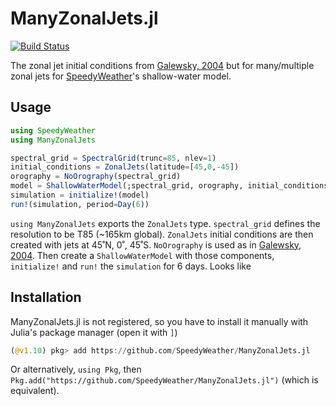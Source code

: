 # ManyZonalJets.jl

[![Build Status](https://github.com/SpeedyWeather/ManyZonalJets.jl/actions/workflows/CI.yml/badge.svg?branch=main)](https://github.com/SpeedyWeather/ManyZonalJets.jl/actions/workflows/CI.yml?query=branch%3Amain)

The zonal jet initial conditions from 
[Galewsky, 2004](https://doi.org/10.3402/tellusa.v56i5.14436) but for many/multiple zonal jets for
[SpeedyWeather](https://github.com/SpeedyWeather/SpeedyWeather.jl)'s shallow-water model.

## Usage

```julia
using SpeedyWeather
using ManyZonalJets

spectral_grid = SpectralGrid(trunc=85, nlev=1)
initial_conditions = ZonalJets(latitude=[45,0,-45])
orography = NoOrography(spectral_grid)
model = ShallowWaterModel(;spectral_grid, orography, initial_conditions)
simulation = initialize!(model)
run!(simulation, period=Day(6))
```

`using ManyZonalJets` exports the `ZonalJets` type. 
`spectral_grid` defines the resolution to be T85 (~165km global).
`ZonalJets` initial conditions are then created with jets at 45˚N, 0˚, 45˚S.
`NoOrography` is used as in [Galewsky, 2004](https://doi.org/10.3402/tellusa.v56i5.14436).
Then create a `ShallowWaterModel` with those components, `initialize!` and 
`run!` the `simulation` for 6 days. Looks like

## Installation

ManyZonalJets.jl is not registered, so you have to install it manually with
Julia's package manager (open it with `]`)
```julia
(@v1.10) pkg> add https://github.com/SpeedyWeather/ManyZonalJets.jl
```
Or alternatively, `using Pkg`, then `Pkg.add("https://github.com/SpeedyWeather/ManyZonalJets.jl")`
(which is equivalent).